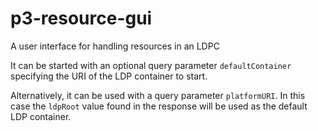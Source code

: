 p3-resource-gui
===============

A user interface for handling resources in an LDPC

It can be started with an optional query parameter `defaultContainer` specifying the URI of the LDP container to start.

Alternatively, it can be used with a query parameter `platformURI`. In this case the `ldpRoot` value found in the response will be used as the default LDP container.
